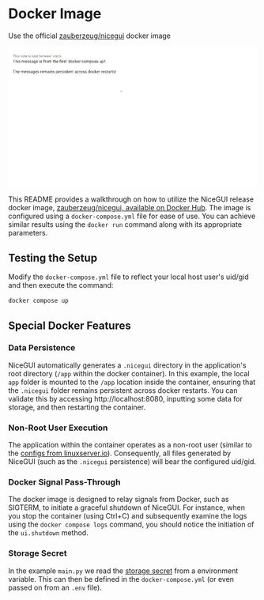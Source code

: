 # Docker Image
Use the official [zauberzeug/nicegui](https://hub.docker.com/r/zauberzeug/nicegui) docker image

![Screenshot](screenshot.webp)

This README provides a walkthrough on how to utilize the NiceGUI release docker image, [zauberzeug/nicegui, available on Docker Hub](https://hub.docker.com/r/zauberzeug/nicegui).
The image is configured using a `docker-compose.yml` file for ease of use.
You can achieve similar results using the `docker run` command along with its appropriate parameters.

## Testing the Setup

Modify the `docker-compose.yml` file to reflect your local host user's uid/gid and then execute the command:

```bash
docker compose up
```

## Special Docker Features

### Data Persistence

NiceGUI automatically generates a `.nicegui` directory in the application's root directory (`/app` within the docker container).
In this example, the local `app` folder is mounted to the `/app` location inside the container, ensuring that the `.nicegui` folder remains persistent across docker restarts.
You can validate this by accessing http://localhost:8080, inputting some data for storage, and then restarting the container.

### Non-Root User Execution

The application within the container operates as a non-root user (similar to the [configs from linuxserver.io](https://docs.linuxserver.io/general/understanding-puid-and-pgid)).
Consequently, all files generated by NiceGUI (such as the `.nicegui` persistence) will bear the configured uid/gid.

### Docker Signal Pass-Through

The docker image is designed to relay signals from Docker, such as SIGTERM, to initiate a graceful shutdown of NiceGUI.
For instance, when you stop the container (using Ctrl+C) and subsequently examine the logs using the `docker compose logs` command,
you should notice the initiation of the `ui.shutdown` method.

### Storage Secret

In the example `main.py` we read the [storage secret](https://nicegui.io/documentation/storage) from a environment variable.
This can then be defined in the `docker-compose.yml` (or even passed on from an `.env` file).
